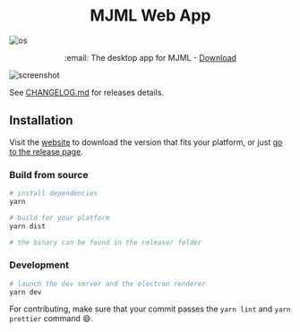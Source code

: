 <h1 align="center">
	MJML Web App
</h1>

![os](assets/os.png)

<p align="center">
	:email: The desktop app for MJML -
	<a href="https://github.com/mjmlio/mjml-app/releases">Download</a>
</p>

![screenshot](assets/screenshot.png)

See [CHANGELOG.md](CHANGELOG.md) for releases details.

## Installation

Visit the [website](http://mjmlio.github.io/mjml-app/) to download the version that fits your platform, or just [go to the release page](https://github.com/mjmlio/mjml-app/releases).

### Build from source

```bash
# install dependencies
yarn

# build for your platform
yarn dist

# the binary can be found in the release/ folder
```

### Development

```bash
# launch the dev server and the electron renderer
yarn dev
```

For contributing, make sure that your commit passes the `yarn lint` and `yarn prettier` command :smile:.
